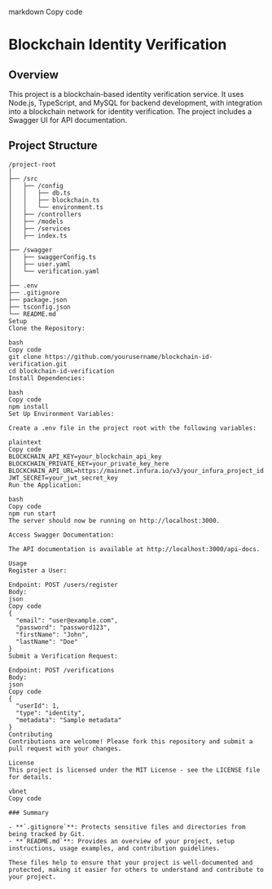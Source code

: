 markdown
Copy code
# Blockchain Identity Verification

## Overview

This project is a blockchain-based identity verification service. It uses Node.js, TypeScript, and MySQL for backend development, with integration into a blockchain network for identity verification. The project includes a Swagger UI for API documentation.

## Project Structure

```plaintext
/project-root
│
├── /src
│   ├── /config
│   │   ├── db.ts
│   │   ├── blockchain.ts
│   │   └── environment.ts
│   ├── /controllers
│   ├── /models
│   ├── /services
│   ├── index.ts
│
├── /swagger
│   ├── swaggerConfig.ts
│   ├── user.yaml
│   └── verification.yaml
│
├── .env
├── .gitignore
├── package.json
├── tsconfig.json
└── README.md
Setup
Clone the Repository:

bash
Copy code
git clone https://github.com/yourusername/blockchain-id-verification.git
cd blockchain-id-verification
Install Dependencies:

bash
Copy code
npm install
Set Up Environment Variables:

Create a .env file in the project root with the following variables:

plaintext
Copy code
BLOCKCHAIN_API_KEY=your_blockchain_api_key
BLOCKCHAIN_PRIVATE_KEY=your_private_key_here
BLOCKCHAIN_API_URL=https://mainnet.infura.io/v3/your_infura_project_id
JWT_SECRET=your_jwt_secret_key
Run the Application:

bash
Copy code
npm run start
The server should now be running on http://localhost:3000.

Access Swagger Documentation:

The API documentation is available at http://localhost:3000/api-docs.

Usage
Register a User:

Endpoint: POST /users/register
Body:
json
Copy code
{
  "email": "user@example.com",
  "password": "password123",
  "firstName": "John",
  "lastName": "Doe"
}
Submit a Verification Request:

Endpoint: POST /verifications
Body:
json
Copy code
{
  "userId": 1,
  "type": "identity",
  "metadata": "Sample metadata"
}
Contributing
Contributions are welcome! Please fork this repository and submit a pull request with your changes.

License
This project is licensed under the MIT License - see the LICENSE file for details.

vbnet
Copy code

### Summary

- **`.gitignore`**: Protects sensitive files and directories from being tracked by Git.
- **`README.md`**: Provides an overview of your project, setup instructions, usage examples, and contribution guidelines.

These files help to ensure that your project is well-documented and protected, making it easier for others to understand and contribute to your project.





